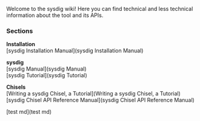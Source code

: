 Welcome to the sysdig wiki!
Here you can find technical and less technical information about the tool and its APIs.
### Sections
**Installation**  
[sysdig Installation Manual](sysdig Installation Manual)  

**sysdig**  
[sysdig Manual](sysdig Manual)  
[sysdig Tutorial](sysdig Tutorial)  

**Chisels**  
[Writing a sysdig Chisel, a Tutorial](Writing a sysdig Chisel, a Tutorial)  
[sysdig Chisel API Reference Manual](sysdig Chisel API Reference Manual)

[test md](test md)
